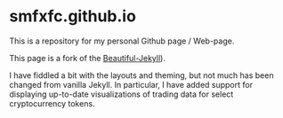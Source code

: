 # smfxfc.github.io

This is a repository for my personal Github page / Web-page.

This page is a fork of the
[Beautiful-Jekyll]([https://github.com/daattali/beautiful-jekyll])).

I have fiddled a bit with the layouts and theming, but not much has
been changed from vanilla Jekyll. In particular, I have added support
for displaying up-to-date visualizations of trading data for select cryptocurrency tokens.

